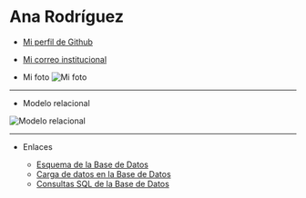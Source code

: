 # Ana Rodríguez
- [Mi perfil de Github](https://github.com/AnaRB29)

- [Mi correo institucional](cdmx2111@amerike.edu.mx)

- Mi foto
![Mi foto](https://media.discordapp.net/attachments/1022527573013565571/1022527602616967230/IMG_20220922_101825.jpg?width=525&height=359)

------
- Modelo relacional

![Modelo relacional](https://media.discordapp.net/attachments/930177812197945456/1040300123818831994/image.png?width=629&height=359)

-----
- Enlaces

    -  [Esquema de la Base de Datos](esquema.sql)
    -  [Carga de datos en la Base de Datos](initial_data.sql)
    - [Consultas SQL de la Base de Datos](queries.sql)